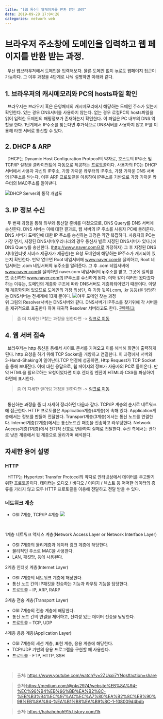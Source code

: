 ```yaml
---
title: "[웹 통신] 웹페이지를 반환 받는 과정"
date: 2019-09-28 17:04:28
categories: network web
---
```


# 브라우저 주소창에 도메인을 입력하고 웹 페이지를 반환 받는 과정.

&nbsp; 우선 웹브라우저에서 도메인을 입력해보자. 물론 도메인 없이 ip로도 웹페이지 접근이 가능하다.
그 이후 과정을 4단계로 나눠 설명하면 아래와 같다.

## 1. 브라우저의 캐시메모리와 PC의 hosts파일 확인
&nbsp; 브라우저는 브라우저 혹은 운영체제의 캐시메모리에서 해당하는 도메인 주소가 있는지 확인한다. 있는 경우 DNS서버를 사용하지 않는다. 없는 경우 로컬PC의 hosts파일을 읽어 입력한 도메인의 매핑정보가 존재하는지 확인한다. 이 파일은 PC 내부의 DNS 역할을 한다. 1단계에서 IP주소를 찾는다면 추가적으로 DNS서버를 사용하지 않고 IP를 이용해 타겟 서버로 통신할 수 있다. 
<br/> 

## 2. DHCP & ARP
 &nbsp; DHCP는 Dynamic Host Configuration Protocol의 약자로, 호스트의 IP주소 및 TCP/IP 설정을 클라이언트에 자동으로 제공하는 프로토콜이다.
 사용자의 PC는 DHCP 서버에서 사용자 자신의 IP주소, 가장 가까운 라우터의 IP주소, 가장 가까운 DNS 서버의 IP주소를 받는다.
 이후 ARP 프로토콜을 이용하여 IP주소를 기반으로 가장 가까운 라우터의 MAC주소를 알아낸다.

![DHCP Server의 동작 개념도](https://t1.daumcdn.net/cfile/tistory/267BCC405870914920)
<br/> 

## 3. IP 정보 수신
&nbsp; 두 번째 과정을 통해 외부와 통신할 준비를 마쳤으므로, DNS Query를 DNS 서버에 송신한다.
DNS 서버는 이에 대한 결과로, 웹 서버의 IP 주소를 사용자 PC에 돌려준다.
DNS 서버가 도메인에 대한 IP 주소를 송신하는 과정은 약간 복잡하다.
사용자의 PC는 가장 먼저, 지정된 DNS서버(우리나라의 경우 통신사 별로 지정된 DNS서버가 있다.)에 DNS Query를 송신한다.
(http://www.naver.com으로 가정하자) 그 후 지정된 DNS서버(인터넷 서비스 제공자가 제공한)는 요청 도메인에 해당하는 IP주소가 캐시되어 있는지 확인한다. 만약 없으면 Root 네임서버에 www.naver.com을 질의하고, Root 네임서버는 .com 네임서버의 ip주소를 알려준다. 
 그 후 .com 네임서버에 www.naver.com을 질의하면 naver.com 네임서버의 ip주소를 받고, 그곳에 질의를 또 송신하면 www.naver.com의 IP주소를 수신하게 된다.
이와 같이 여러번 왔다갔다 하는 이유는, 도메인의 계층화 구조에 따라 DNS서버도 계층화되어있기 때문이다. 이렇게 계층화되어 있으므로 도메인의 가장 최상단, 즉 가장 뒷쪽(.com, .kr 등등)을 담당하는 DNS서버는 전세계에 13개 뿐이다.
![야후 도메인 찾는 과정](https://user-images.githubusercontent.com/18229419/61994113-58fa2800-b0b1-11e9-98de-d409bcc4cbff.png)
<br/>
위 그림의 Resolver서버는 DNS서버와 같다. DNS서버가 IP주소를 찾기위해 각 서버들을 재귀적으로 호출한다 하여 재귀적 Resolver 서버라고도 한다. [관련링크](https://serverfault.com/questions/422288/what-is-the-difference-between-authoritative-nameserver-and-recursive-resolver)

> 좀 더 자세한 IP찾는 과정을 원한다면 -> [링크로 이동](https://www.youtube.com/watch?v=mpQZVYPuDGU)


## 4. 웹 서버 접속
&nbsp; 브라우저는 http 통신을 통해서 사이트 문서를 가져오고 이를 해석해 화면에 출력하게 된다. http 요청을 하기 위해 TCP Socket을 개방하고 연결한다. 이 과정에서 서버와 3-Hand-Shaking이 일어난다.TCP 연결에 성공하면, Http Request가 TCP Socket을 통해 보내진다. 이에 대한 응답으로, 웹 페이지의 정보가 사용자의 PC로 들어온다. 만약 HTML을 필요로하는 요청이었다면 이후 렌더링 엔진이 HTML과 CSS를 파싱하여 화면에 표시한다. 
<br/> 
> 좀 더 자세한 랜더링 과정을 원한다면 -> [링크로 이동](https://d2.naver.com/helloworld/59361)
<br/> 
&nbsp; 통신하는 과정을 좀 더 자세히 정리하면 다음과 같다. TCP/IP 계층의 순서로 네트워크에 접근한다. HTTP 프로토콜은 Application계층(4계층)에 속해 있다. Application계층에서는 정보를 만들어 전달한다. Transport계층(3계층)에서는 통신 노드를 연결한다. Internet계층(2계층)에서는 통신노드간 패킷을 전송하고 라우팅한다. Network Access계층(1계층)에서 전기적 신호로 변환하여 실제로 전달한다. 수신 측에서는 반대로 낮은 계층에서 윗 계층으로 올라가며 해석된다.
<br/> 

## 자세한 용어 설명
### HTTP
&nbsp; HTTP는 Hypertext Transfer Protocol의 약자로 인터넷상에서 데이터를 주고받기 위한 프로토콜이다. 데이터는 오디오 / 비디오 / 이미지 / 텍스트 등 어떠한 데이터의 종류를 가리지 않고 모두 HTTP 프로토콜을 이용해 전달하고 전달 받을 수 있다.
<br/> 
### 네트워크 계층
- OSI 7계층, TCP/IP 4계층
![](https://t1.daumcdn.net/cfile/tistory/213F623C566BAE253B)
<br/>

1계층 네트워크 액세스 계층(Network Access Layer or Network Interface Layer)
- OSI 7계층의 물리계층과 데이터 링크 계층에 해당한다.
- 물리적인 주소로 MAC을 사용한다.
- LAN, 패킷망, 등에 사용된다.

2계층 인터넷 계층(Internet Layer)
- OSI 7계층의 네트워크 계층에 해당한다. 
- 통신 노드 간의 IP패킷을 전송하는 기능과 라우팅 기능을 담당한다.
- 프로토콜 – IP, ARP, RARP

3계층 전송 계층(Transport Layer)
- OSI 7계층의 전송 계층에 해당한다.
- 통신 노드 간의 연결을 제어하고, 신뢰성 있는 데이터 전송을 담당한다.
- 프로토콜 – TCP, UDP

4계층 응용 계층(Application Layer)
- OSI 7계층의 세션 계층, 표현 계층, 응용 계층에 해당한다.
- TCP/UDP 기반의 응용 프로그램을 구현할 때 사용한다.
- 프로토콜 - FTP, HTTP, SSH

<br/> 

>  출처: https://www.youtube.com/watch?v=2ZUxoi7YNgs#action=share

>  출처:https://medium.com/@pks2974/website%EB%8A%94-%EC%96%B4%EB%96%BB%EA%B2%8C-%EB%B3%B4%EC%97%AC%EC%A7%80%EA%B2%8C%EB%90%98%EB%8A%94-%EA%B1%B8%EA%B9%8C-1-108009d4bdb

>  출처: https://hahahoho5915.tistory.com/15
